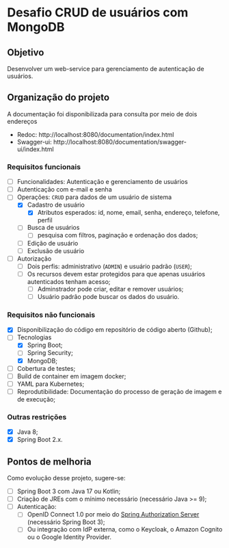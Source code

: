 # Desafio CRUD de usuários com MongoDB

## Objetivo

Desenvolver um web-service para gerenciamento de autenticação de usuários.

## Organização do projeto

A documentação foi disponibilizada para consulta por meio de dois endereços 
 * Redoc: http://localhost:8080/documentation/index.html
 * Swagger-ui: http://localhost:8080/documentation/swagger-ui/index.html

### Requisitos funcionais

 * [ ] Funcionalidades: Autenticação e gerenciamento de usuários
 * [ ] Autenticação com e-mail e senha
 * [ ] Operações: `CRUD` para dados de um usuário de sistema
   * [x] Cadastro de usuário  
     * [x] Atributos esperados: id, nome, email, senha, endereço, telefone, perfil
   * [ ] Busca de usuários
     * [ ] pesquisa com filtros, paginação e ordenação dos dados;
   * [ ] Edição de usuário
   * [ ] Exclusão de usuário
 * [ ] Autorização
   * [ ] Dois perfis: administrativo (`ADMIN`) e usuário padrão (`USER`);
   * [ ] Os recursos devem estar protegidos para que apenas usuários autenticados tenham acesso;
     * [ ] Adminstrador pode criar, editar e remover usuários;
     * [ ] Usuário padrão pode buscar os dados do usuário.

### Requisitos não funcionais

 * [x] Disponibilização do código em repositório de código aberto (Github);
 * [ ] Tecnologias
   * [x] Spring Boot;
   * [ ] Spring Security;
   * [x] MongoDB;
 * [ ] Cobertura de testes;
 * [ ] Build de container em imagem docker;
 * [ ] YAML para Kubernetes;
 * [ ] Reprodutibilidade: Documentação do processo de geração de imagem e de execução;

### Outras restrições

 * [x] Java 8;
 * [x] Spring Boot 2.x.

## Pontos de melhoria

Como evolução desse projeto, sugere-se:

 * [ ] Spring Boot 3 com Java 17 ou Kotlin;
 * [ ] Criação de JREs com o mínimo necessário (necessário Java >= 9);
 * [ ] Autenticação:
   * [ ] OpenID Connect 1.0 por meio do [Spring Authorization Server](https://spring.io/projects/spring-authorization-server) (necessário Spring Boot 3);
   * [ ] Ou integração com IdP externa, como o Keycloak, o Amazon Cognito ou o Google Identity Provider.

